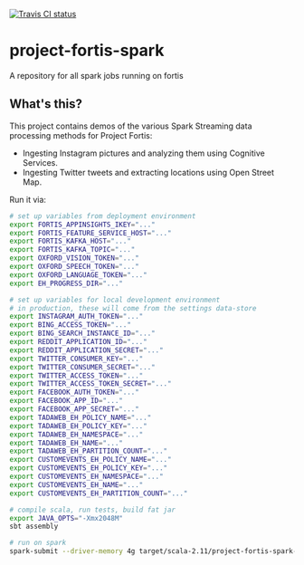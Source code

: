 [![Travis CI status](https://api.travis-ci.org/CatalystCode/project-fortis-spark.svg?branch=master)](https://travis-ci.org/CatalystCode/project-fortis-spark)

# project-fortis-spark

A repository for all spark jobs running on fortis

## What's this? ##

This project contains demos of the various Spark Streaming data processing methods for Project Fortis:

- Ingesting Instagram pictures and analyzing them using Cognitive Services.
- Ingesting Twitter tweets and extracting locations using Open Street Map.

Run it via:

```sh
# set up variables from deployment environment
export FORTIS_APPINSIGHTS_IKEY="..."
export FORTIS_FEATURE_SERVICE_HOST="..."
export FORTIS_KAFKA_HOST="..."
export FORTIS_KAFKA_TOPIC="..."
export OXFORD_VISION_TOKEN="..."
export OXFORD_SPEECH_TOKEN="..."
export OXFORD_LANGUAGE_TOKEN="..."
export EH_PROGRESS_DIR="..."

# set up variables for local development environment
# in production, these will come from the settings data-store
export INSTAGRAM_AUTH_TOKEN="..."
export BING_ACCESS_TOKEN="..."
export BING_SEARCH_INSTANCE_ID="..."
export REDDIT_APPLICATION_ID="..."
export REDDIT_APPLICATION_SECRET="..."
export TWITTER_CONSUMER_KEY="..."
export TWITTER_CONSUMER_SECRET="..."
export TWITTER_ACCESS_TOKEN="..."
export TWITTER_ACCESS_TOKEN_SECRET="..."
export FACEBOOK_AUTH_TOKEN="..."
export FACEBOOK_APP_ID="..."
export FACEBOOK_APP_SECRET="..."
export TADAWEB_EH_POLICY_NAME="..."
export TADAWEB_EH_POLICY_KEY="..."
export TADAWEB_EH_NAMESPACE="..."
export TADAWEB_EH_NAME="..."
export TADAWEB_EH_PARTITION_COUNT="..."
export CUSTOMEVENTS_EH_POLICY_NAME="..."
export CUSTOMEVENTS_EH_POLICY_KEY="..."
export CUSTOMEVENTS_EH_NAMESPACE="..."
export CUSTOMEVENTS_EH_NAME="..."
export CUSTOMEVENTS_EH_PARTITION_COUNT="..."

# compile scala, run tests, build fat jar
export JAVA_OPTS="-Xmx2048M"
sbt assembly

# run on spark
spark-submit --driver-memory 4g target/scala-2.11/project-fortis-spark-assembly-0.0.1.jar
```
```
